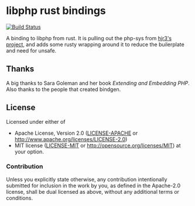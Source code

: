 # libphp rust bindings 

[![Build Status](https://travis-ci.org/hjr3/php-rpm.svg?branch=master)](https://travis-ci.org/hjr3/php-rpm)

A binding to libphp from rust. It is pulling out the php-sys from [hjr3's project](https://travis-ci.org/hjr3/php-rpm), and adds some rusty wrapping around it to reduce the builerplate and need for unsafe.

## Thanks

A big thanks to Sara Goleman and her book _Extending and Embedding PHP_. Also thanks to the people that created bindgen.

## License

Licensed under either of
 * Apache License, Version 2.0 ([LICENSE-APACHE](LICENSE-APACHE) or http://www.apache.org/licenses/LICENSE-2.0)
 * MIT license ([LICENSE-MIT](LICENSE-MIT) or http://opensource.org/licenses/MIT)
at your option.

### Contribution

Unless you explicitly state otherwise, any contribution intentionally submitted
for inclusion in the work by you, as defined in the Apache-2.0 license, shall be dual licensed as above, without any
additional terms or conditions.
